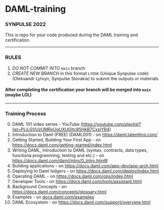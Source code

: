 # DAML-training
### SYNPULSE 2022

This is repo for your code produced during the DAML training and certification.
_______________________________________________________________________________
### __RULES__ 
1. _DO NOT COMMIT INTO_ `main` branch
2. _CREATE NEW BRANCH_ in this format `LYOSK` (Unique Synpulse code)
(Oleksandr Lytvyn, Synpulse Slovakia) to submit the outputs or materials


#### After completing the certification your branch will be merged into `main` (maybe LOL)
_______________________________________________________________________________

### Training Process

0. DAML 101 video series - YouTube (https://youtube.com/playlist?list=PLjLGVUzUMRxUqUXUGltc85HkB7CxsIYR4)
1. Introduction to Daml (FREE) (DAML001) - on https://daml.talentlms.com/
2. Getting Started, Building Your First App - on https://docs.daml.com/getting-started/index.html
3. Writing DAML, Introduction to DAML (syntax, contracts, data types, functiona programming, testing and etc.) - on https://docs.daml.com/daml/intro/0_Intro.html#
4. Building applications - on https://docs.daml.com/app-dev/app-arch.html
5. Deploying to Daml ledgers - on https://docs.daml.com/deploy/index.html
6. Operating DAML - on https://docs.daml.com/ops/index.html
7. Developer Tools - on https://docs.daml.com/tools/assistant.html
8. Background Concepts - on https://docs.daml.com/concepts/glossary.html
9. Examples - on [docs.daml.com/examples](https://daml.com/examples?_ga=2.243954309.1611109393.1645088556-639737390.1634214669&_gac=1.23355720.1642162654.CjwKCAiA24SPBhB0EiwAjBgkhpwToesM0567deavlCW3LxMS4m7FGm7iaNwiWcnqYZt1iL1qYwIUxxoCFwAQAvD_BwE)
10. DAML Ecosystem - on https://docs.daml.com/support/overview.html